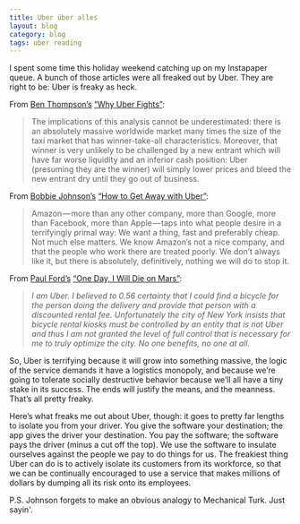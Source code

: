 ```yaml
---
title: Uber über alles
layout: blog
category: blog
tags: uber reading
---
```

I spent some time this holiday weekend catching up on my Instapaper queue.
A bunch of those articles were all freaked out by Uber.
They are right to be: Uber is freaky as heck.

From [Ben Thompson’s][twitter thompson] [“Why Uber Fights”][uber thompson]:

> The implications of this analysis cannot be underestimated: there is an absolutely massive worldwide market many times the size of the taxi market that has winner-take-all characteristics. Moreover, that winner is very unlikely to be challenged by a new entrant which will have far worse liquidity and an inferior cash position: Uber (presuming they are the winner) will simply lower prices and bleed the new entrant dry until they go out of business.

From [Bobbie Johnson’s][twitter johnson] [“How to Get Away with Uber”][uber johnson]:

> Amazon — more than any other company, more than Google, more than Facebook, more than Apple — taps into what people desire in a terrifyingly primal way: We want a thing, fast and preferably cheap. Not much else matters. We know Amazon’s not a nice company, and that the people who work there are treated poorly. We don’t always like it, but there is absolutely, definitively, nothing we will do to stop it.

From [Paul Ford’s][twitter ford] [“One Day, I Will Die on Mars”][uber ford]:

> _I am Uber. I believed to 0.56 certainty that I could find a bicycle for the person doing the delivery and provide that person with a discounted rental fee. Unfortunately the city of New York insists that bicycle rental kiosks must be controlled by an entity that is not Uber and thus I am not granted the level of full control that is necessary for me to truly optimize the city. No one benefits, no one at all._

So, Uber is terrifying because it will grow into something massive, the logic of the service demands it have a logistics monopoly, and because we’re going to tolerate socially destructive behavior because we’ll all have a tiny stake in its success. The ends will justify the means, and the meanness. That’s all pretty freaky.

Here’s what freaks me out about Uber, though: it goes to pretty far lengths to isolate you from your driver. You give the software your destination; the app gives the driver your destination. You pay the software; the software pays the driver (minus a cut off the top). We use the software to insulate ourselves against the people we pay to do things for us. The freakiest thing Uber can do is to actively isolate its customers from its workforce, so that we can be continually encouraged to use a service that makes millions of dollars by dumping all its risk onto its employees.

P.S. Johnson forgets to make an obvious analogy to Mechanical Turk. Just sayin'.

[twitter thompson]: https://twitter.com/monkbent
[twitter ford]: https://twitter.com/ftrain
[twitter johnson]: https://twitter.com/bobbie
[uber thompson]: http://stratechery.com/2014/uber-fights/
[uber johnson]: https://medium.com/matter/how-to-get-away-with-uber-75b406043733
[uber ford]: http://motherboard.vice.com/read/one-day-i-will-die-on-mars
[wiki last mile]: https://en.wikipedia.org/wiki/Last_mile_(transport)
